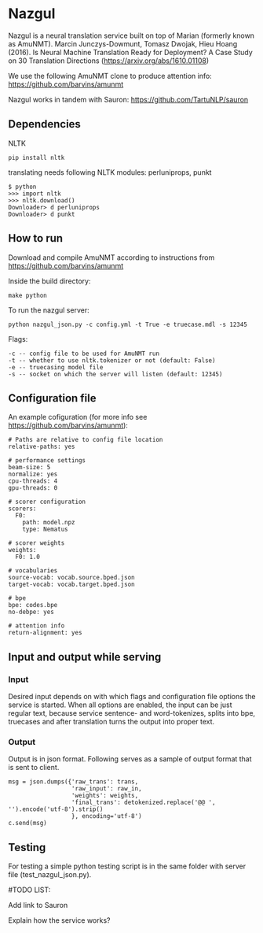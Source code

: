 # Nazgul
Nazgul is a neural translation service built on top of Marian (formerly known as AmuNMT). Marcin Junczys-Dowmunt, Tomasz Dwojak, Hieu Hoang (2016). Is Neural Machine Translation Ready for Deployment? A Case Study on 30 Translation Directions (https://arxiv.org/abs/1610.01108)

We use the following AmuNMT clone to produce attention info: https://github.com/barvins/amunmt

Nazgul works in tandem with Sauron: https://github.com/TartuNLP/sauron

## Dependencies

NLTK
 
    pip install nltk

translating needs following NLTK modules: perluniprops, punkt
   
    $ python
    >>> import nltk
    >>> nltk.download()
    Downloader> d perluniprops
    Downloader> d punkt

## How to run
Download and compile AmuNMT according to instructions from https://github.com/barvins/amunmt

Inside the build directory:
 
    make python
    
To run the nazgul server:
    
    python nazgul_json.py -c config.yml -t True -e truecase.mdl -s 12345
    
Flags:
 
    -c -- config file to be used for AmuNMT run
    -t -- whether to use nltk.tokenizer or not (default: False)
    -e -- truecasing model file
    -s -- socket on which the server will listen (default: 12345)

## Configuration file 

An example cofiguration (for more info see https://github.com/barvins/amunmt):

    # Paths are relative to config file location
    relative-paths: yes

    # performance settings
    beam-size: 5
    normalize: yes
    cpu-threads: 4
    gpu-threads: 0

    # scorer configuration
    scorers:
      F0:
        path: model.npz
        type: Nematus

    # scorer weights
    weights:
      F0: 1.0

    # vocabularies
    source-vocab: vocab.source.bped.json
    target-vocab: vocab.target.bped.json

    # bpe
    bpe: codes.bpe
    no-debpe: yes
    
    # attention info
    return-alignment: yes
 
## Input and output while serving

### Input
Desired input depends on with which flags and configuration file options the service is started.
When all options are enabled, the input can be just regular text, because service sentence- and word-tokenizes, splits into bpe, truecases and after translation turns the output into proper text.

### Output
Output is in json format. Following serves as a sample of output format that is sent to client.

    msg = json.dumps({'raw_trans': trans,
                      'raw_input': raw_in,
                      'weights': weights,
                      'final_trans': detokenized.replace('@@ ', '').encode('utf-8').strip()
                      }, encoding='utf-8')
    c.send(msg)

## Testing
For testing a simple python testing script is in the same folder with server file (test_nazgul_json.py).

#TODO LIST:

Add link to Sauron 

Explain how the service works?
